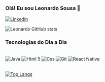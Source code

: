 
### Olá! Eu sou Leonardo Sousa 👋 

[![Linkedin](https://img.shields.io/badge/LinkedIn-0077B5?style=for-the-badge&logo=linkedin&logoColor=white)](https://www.linkedin.com/in/leonardo-sousa-dos-santos)

![Leonardo GitHub stats](https://github-readme-stats.vercel.app/api?username=LeonardoOficial&show_icons=true&theme=radical)

### Tecnologias do Dia a Dia
<div style="display: inline_block"><br/>
<img align="" alt="Java" src="https://img.shields.io/badge/Java-ED8B00?style=for-the-badge&logo=openjdk&logoColor=white">
<img align="" alt="Html 5" src="https://img.shields.io/badge/HTML5-E34F26?style=for-the-badge&logo=html5&logoColor=white">
<img align="" alt="Css" src="https://img.shields.io/badge/CSS3-1572B6?style=for-the-badge&logo=css3&logoColor=white">
<img align="" alt="Git" src="https://img.shields.io/badge/GIT-E44C30?style=for-the-badge&logo=git&logoColor=white">
<img align="" alt="React Native" src="https://img.shields.io/badge/React_Native-20232A?style=for-the-badge&logo=react&logoColor=61DAFB">
</div><br/>


[![Top Langs](https://github-readme-stats.vercel.app/api/top-langs/?username=LeonardoOficial&demo)](https://github.com/anuraghazra/github-readme-stats)

